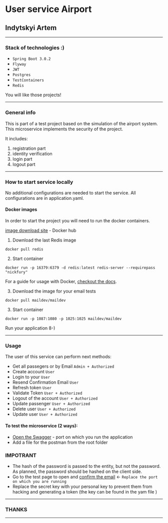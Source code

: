 # User service Airport  
## Indytskyi Artem 
---
### Stack of technologies :)

- `Spring Boot 3.0.2`
- `Flyway` 
- `JWT`
- `Postgres`
- `TestContainers`
- `Redis`

You will like those projects!

---
### General info 
This is part of a test project based on the simulation of the airport system. This microservice implements the security of the project.

It includes:
1. registration part
2. identity verification
3. login part 
4. logout part
---
### How to start service locally

No additional configurations are needed to start the service. All configurations are in application.yaml.

#### Docker images

In order to start the project you will need to run the docker containers. 

[image download site](https://hub.docker.com) - Docker hub

1. Download the last Redis image

 ````
docker pull redis
````
2. Start container
```
docker run -p 16379:6379 -d redis:latest redis-server --requirepass "nickfury" 

````
For a guide for usage with Docker, [checkout the docs](https://github.com/maildev/maildev/blob/master/docs/docker.md).

3. Download the image for your email tests
```
docker pull maildev/maildev
````
3. Start container
````
docker run -p 1087:1080 -p 1025:1025 maildev/maildev
````
Run your application 8-)

---
### Usage
The user of this service can perform next methods:

- Get all passegers or by Email `Admin + Authorized`
- Create account `User`
- Login to your  `User`
- Resend Confirmation Email `User`
- Refresh token `User`
- Validate Token `User + Authorized`
- Logout of the account `User + Authorized`
- Update passenger `User + Authorized`
- Delete user `User + Authorized`
- Update user `User + Authorized`

#### To test the microservice (2 ways):
- [Open the Swagger](http://localhost:8080/swagger-ui/index.html#/) - port on which you run the application
- Add a file for the postman from the root folder 

### IMPOTRANT
- The hash of the password is passed to the entity, but not the password. As planned, the password should be hashed on the client side.
- Go to the test page to open and [confirm the email](http://0.0.0.0.0:1087) <- `Replace the port on which you are running` 
- Replace the secret key with your personal key to prevent them from hacking and generating a token (the key can be found in the yam file )

---
### THANKS
---

